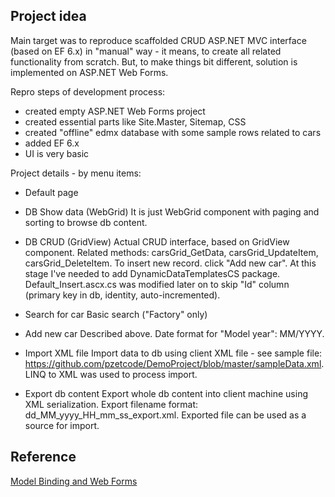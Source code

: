 ## Project idea
Main target was to reproduce scaffolded CRUD ASP.NET MVC interface (based on EF 6.x) in "manual" way - it means, to create all related functionality from scratch.
But, to make things bit different, solution is implemented on ASP.NET Web Forms.

Repro steps of development process:
- created empty ASP.NET Web Forms project
- created essential parts like Site.Master, Sitemap, CSS
- created "offline" edmx database with some sample rows related to cars
- added EF 6.x
- UI is very basic

Project details - by menu items:
- Default page

- DB Show data (WebGrid)
  It is just WebGrid component with paging and sorting to browse db content.

- DB CRUD (GridView)
   Actual CRUD interface, based on GridView component.
   Related methods: carsGrid_GetData, carsGrid_UpdateItem, carsGrid_DeleteItem.
   To insert new record. click "Add new car".
   At this stage I've needed to add DynamicDataTemplatesCS package. Default_Insert.ascx.cs was modified later on to skip "Id" column (primary key in db, identity, auto-incremented).

- Search for car
    Basic search ("Factory" only)
    
- Add new car
   Described above. Date format for "Model year": MM/YYYY.

- Import XML file
   Import data to db using client XML file - see sample file: https://github.com/pzetcode/DemoProject/blob/master/sampleData.xml.
   LINQ to XML was used to process import.

- Export db content
   Export whole db content into client machine using XML serialization.
   Export filename format: dd_MM_yyyy_HH_mm_ss_export.xml.
   Exported file can be used as a source for import.

## Reference
[Model Binding and Web Forms](https://docs.microsoft.com/en-us/aspnet/web-forms/overview/presenting-and-managing-data/model-binding/)
